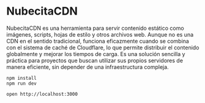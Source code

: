 # NubecitaCDN 

NubecitaCDN es una herramienta para servir contenido estático como imágenes, scripts, hojas de estilo y otros archivos web. Aunque no es una CDN en el sentido tradicional, funciona eficazmente cuando se combina con el sistema de caché de Cloudflare, lo que permite distribuir el contenido globalmente y mejorar los tiempos de carga. Es una solución sencilla y práctica para proyectos que buscan utilizar sus propios servidores de manera eficiente, sin depender de una infraestructura compleja.

```
npm install
npm run dev
```

```
open http://localhost:3000
```
